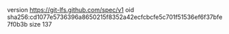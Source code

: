 version https://git-lfs.github.com/spec/v1
oid sha256:cd1077e5736396a8650215f8352a42ecfcbcfe5c701f51536ef6f37bfe7f0b3b
size 137
